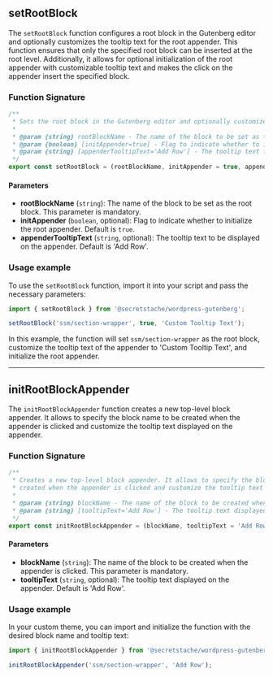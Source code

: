 ## setRootBlock

The `setRootBlock` function configures a root block in the Gutenberg editor and optionally customizes the tooltip text for the root appender.
This function ensures that only the specified root block can be inserted at the root level.
Additionally, it allows for optional initialization of the root appender with customizable tooltip text and makes the click on the appender insert the specified block.

### Function Signature

```javascript
/**
 * Sets the root block in the Gutenberg editor and optionally customizes the tooltip text for the root appender.
 *
 * @param {string} rootBlockName - The name of the block to be set as the root block.
 * @param {boolean} [initAppender=true] - Flag to indicate whether to initialize the root appender.
 * @param {string} [appenderTooltipText='Add Row'] - The tooltip text to be displayed on the root appender.
 */
export const setRootBlock = (rootBlockName, initAppender = true, appenderTooltipText = 'Add Row');
```

#### Parameters

- **rootBlockName** (`string`): The name of the block to be set as the root block. This parameter is mandatory.
- **initAppender** (`boolean`, optional): Flag to indicate whether to initialize the root appender. Default is `true`.
- **appenderTooltipText** (`string`, optional): The tooltip text to be displayed on the appender. Default is 'Add Row'.

### Usage example

To use the `setRootBlock` function, import it into your script and pass the necessary parameters:

```javascript
import { setRootBlock } from '@secretstache/wordpress-gutenberg';

setRootBlock('ssm/section-wrapper', true, 'Custom Tooltip Text');
```

In this example, the function will set `ssm/section-wrapper` as the root block, customize the tooltip text of the appender to 'Custom Tooltip Text', and initialize the root appender.

---

## initRootBlockAppender

The `initRootBlockAppender` function creates a new top-level block appender. It allows to specify the block name to be
created when the appender is clicked and customize the tooltip text displayed on the appender.

### Function Signature

```javascript
/**
 * Creates a new top-level block appender. It allows to specify the block name to be
 * created when the appender is clicked and customize the tooltip text displayed on the appender.
 *
 * @param {string} blockName - The name of the block to be created when the appender is clicked.
 * @param {string} [tooltipText='Add Row'] - The tooltip text displayed on the appender.
 */
export const initRootBlockAppender = (blockName, tooltipText = 'Add Row');
```

#### Parameters

- **blockName** (`string`): The name of the block to be created when the appender is clicked. This parameter is mandatory.
- **tooltipText** (`string`, optional): The tooltip text displayed on the appender. Default is 'Add Row'.

### Usage example

In your custom theme, you can import and initialize the function with the desired block name and tooltip text:

```javascript
import { initRootBlockAppender } from '@secretstache/wordpress-gutenberg';

initRootBlockAppender('ssm/section-wrapper', 'Add Row');
```
